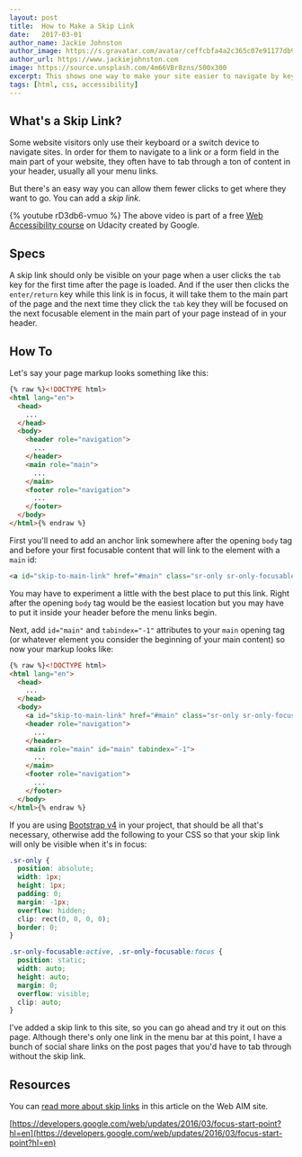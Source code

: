 ```yaml
---
layout: post
title:  How to Make a Skip Link
date:   2017-03-01
author_name: Jackie Johnston
author_image: https://s.gravatar.com/avatar/ceffcbfa4a2c365c07e91177db9b618c?s=300
author_url: https://www.jackiejohnston.com
image: https://source.unsplash.com/4m66VBr8zns/500x300
excerpt: This shows one way to make your site easier to navigate by keyboard.
tags: [html, css, accessibility]
---
```


## What's a Skip Link?

Some website visitors only use their keyboard or a switch device to navigate sites. In order for them to navigate to a link or a form field in the main part of your website, they often have to tab through a ton of content in your header, usually all your menu links. 

But there's an easy way you can allow them fewer clicks to get where they want to go. You can add a *skip link*.

{% youtube rD3db6-vmuo %}
The above video is part of a free [Web Accessibility course](https://www.udacity.com/course/web-accessibility--ud891) on Udacity created by Google.

## Specs

A skip link should only be visible on your page when a user clicks the `tab` key for the first time after the page is loaded. And if the user then clicks the `enter/return` key while this link is in focus, it will take them to the main part of the page and the next time they click the `tab` key they will be focused on the next focusable element in the main part of your page instead of in your header.

## How To

Let's say your page markup looks something like this:

```html
{% raw %}<!DOCTYPE html>
<html lang="en">
  <head>
    ...
  </head>
  <body>
    <header role="navigation">
      ...
    </header>
    <main role="main">
      ...
    </main>
    <footer role="navigation">
      ...
    </footer>
  </body>
</html>{% endraw %}
```

First you'll need to add an anchor link somewhere after the opening `body` tag and before your first focusable content that will link to the element with a `main` id:

```html
<a id="skip-to-main-link" href="#main" class="sr-only sr-only-focusable">Skip to main content.</a>
```

You may have to experiment a little with the best place to put this link. Right after the opening `body` tag would be the easiest location but you may have to put it inside your header before the menu links begin.

Next, add `id="main"` and `tabindex="-1"` attributes to your `main` opening tag (or whatever element you consider the beginning of your main content) so now your markup looks like:

```html
{% raw %}<!DOCTYPE html>
<html lang="en">
  <head>
    ...
  </head>
  <body>
    <a id="skip-to-main-link" href="#main" class="sr-only sr-only-focusable">Skip to main content.</a>
    <header role="navigation">
      ...
    </header>
    <main role="main" id="main" tabindex="-1">
      ...
    </main>
    <footer role="navigation">
      ...
    </footer>
  </body>
</html>{% endraw %}
```

If you are using [Bootstrap v4](https://v4-alpha.getbootstrap.com) in your project, that should be all that's necessary, otherwise add the following to your CSS so that your skip link will only be visible when it's in focus:

```css
.sr-only {
  position: absolute;
  width: 1px;
  height: 1px;
  padding: 0;
  margin: -1px;
  overflow: hidden;
  clip: rect(0, 0, 0, 0);
  border: 0;
}

.sr-only-focusable:active, .sr-only-focusable:focus {
  position: static;
  width: auto;
  height: auto;
  margin: 0;
  overflow: visible;
  clip: auto;
}
```

I've added a skip link to this site, so you can go ahead and try it out on this page. Although there's only one link in the menu bar at this point, I have a bunch of social share links on the post pages that you'd have to tab through without the skip link.

## Resources

You can [read more about skip links](http://webaim.org/techniques/skipnav/) in this article on the Web AIM site.

[https://developers.google.com/web/updates/2016/03/focus-start-point?hl=en](https://developers.google.com/web/updates/2016/03/focus-start-point?hl=en)